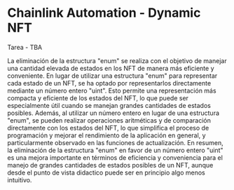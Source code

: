 # Chainlink Automation - Dynamic NFT

Tarea - TBA

La eliminación de la estructura "enum" se realiza con el objetivo de manejar una cantidad elevada de
estados en los NFT de manera más eficiente y conveniente. En lugar de utilizar una estructura "enum"
para representar cada estado de un NFT, se ha optado por representarlos directamente mediante un
número entero "uint". Esto permite una representación más compacta y eficiente de los estados del NFT,
lo que puede ser especialmente útil cuando se manejan grandes cantidades de estados posibles. Además,
al utilizar un número entero en lugar de una estructura "enum", se pueden realizar operaciones
aritméticas y de comparación directamente con los estados del NFT, lo que simplifica el proceso de
programación y mejorar el rendimiento de la aplicación en general, y particularmente observado en
las funciones de actualización. En resumen, la eliminación de la estructura "enum" en favor de un
número entero "uint" es una mejora importante en términos de eficiencia y conveniencia para el
manejo de grandes cantidades de estados posibles de un NFT, aunque desde el punto de vista
didactico puede ser en principio algo menos intuitivo.
